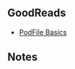 ## GoodReads

- [PodFile Basics](https://cocoacasts.com/how-to-manage-dependencies-with-cocoapods/)

## Notes
